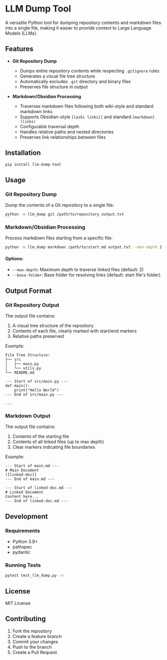 # LLM Dump Tool

A versatile Python tool for dumping repository contents and markdown files into a single file, making it easier to provide context to Large Language Models (LLMs).

## Features

- **Git Repository Dump**
  - Dumps entire repository contents while respecting `.gitignore` rules
  - Generates a visual file tree structure
  - Automatically excludes `.git` directory and binary files
  - Preserves file structure in output

- **Markdown/Obsidian Processing**
  - Traverses markdown files following both wiki-style and standard markdown links
  - Supports Obsidian-style `[[wiki links]]` and standard `[markdown](links)`
  - Configurable traversal depth
  - Handles relative paths and nested directories
  - Preserves link relationships between files

## Installation

```bash
pip install llm-dump-tool
```

## Usage

### Git Repository Dump

Dump the contents of a Git repository to a single file:

```bash
python -m llm_dump git /path/to/repository output.txt
```

### Markdown/Obsidian Processing

Process markdown files starting from a specific file:

```bash
python -m llm_dump markdown /path/to/start.md output.txt --max-depth 2 --base-folder /path/to/base
```

#### Options:
- `--max-depth`: Maximum depth to traverse linked files (default: 2)
- `--base-folder`: Base folder for resolving links (default: start file's folder)

## Output Format

### Git Repository Output
The output file contains:
1. A visual tree structure of the repository
2. Contents of each file, clearly marked with start/end markers
3. Relative paths preserved

Example:
```
File Tree Structure:
├── src
│   ├── main.py
│   └── utils.py
└── README.md

--- Start of src/main.py ---
def main():
    print("Hello World")
--- End of src/main.py ---

...
```

### Markdown Output
The output file contains:
1. Contents of the starting file
2. Contents of all linked files (up to max depth)
3. Clear markers indicating file boundaries

Example:
```
--- Start of main.md ---
# Main Document
[[linked-doc]]
--- End of main.md ---

--- Start of linked-doc.md ---
# Linked Document
Content here...
--- End of linked-doc.md ---
```

## Development

### Requirements
- Python 3.8+
- pathspec
- pydantic

### Running Tests
```bash
pytest test_llm_dump.py -v
```

## License

MIT License

## Contributing

1. Fork the repository
2. Create a feature branch
3. Commit your changes
4. Push to the branch
5. Create a Pull Request
